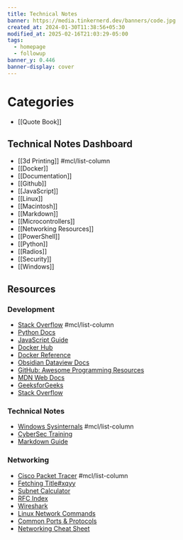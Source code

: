 ```yaml
---
title: Technical Notes
banner: https://media.tinkernerd.dev/banners/code.jpg
created_at: 2024-01-30T11:38:56+05:30
modified_at: 2025-02-16T21:03:29-05:00
tags:
  - homepage
  - followup
banner_y: 0.446
banner-display: cover
---
```

# Categories
- [[Quote Book]]
## Technical Notes Dashboard  
- [[3d Printing]]  #mcl/list-column
- [[Docker]]
- [[Documentation]]
- [[Github]]
- [[JavaScript]]
- [[Linux]]
- [[Macintosh]]
- [[Markdown]]
- [[Microcontrollers]]
- [[Networking Resources]]
- [[PowerShell]]
- [[Python]]
- [[Radios]]
- [[Security]]
- [[Windows]]

## Resources
### Development
- [Stack Overflow](https://stackoverflow.com/) #mcl/list-column
- [Python Docs](https://docs.python.org/3/)
- [JavaScript Guide](https://developer.mozilla.org/en-US/docs/Web/JavaScript)
- [Docker Hub](https://hub.docker.com/)
- [Docker Reference](https://docs.docker.com/reference/)
- [Obsidian Dataview Docs](https://blacksmithgu.github.io/obsidian-dataview/) 
- [GitHub: Awesome Programming Resources](https://github.com/sindresorhus/awesome)
- [MDN Web Docs](https://developer.mozilla.org/en-US/)
- [GeeksforGeeks](https://www.geeksforgeeks.org/)
- [Stack Overflow](https://stackoverflow.com/)
### Technical Notes
- [Windows Sysinternals](https://docs.microsoft.com/en-us/sysinternals/) #mcl/list-column
- [CyberSec Training](https://www.cybrary.it/)
- [Markdown Guide](https://www.markdownguide.org/)
### Networking
- [Cisco Packet Tracer](https://www.netacad.com/courses/packet-tracer) #mcl/list-column
- [Fetching Title#xqyy](https://www.netacad.com/courses/packet-tracer)
- [Subnet Calculator](https://www.subnet-calculator.com/)
- [RFC Index](https://www.ietf.org/rfc.html)
- [Wireshark](https://www.wireshark.org/) 
- [Linux Network Commands](https://www.tecmint.com/linux-network-commands/)
- [Common Ports & Protocols](https://www.iana.org/assignments/service-names-port-numbers/service-names-port-numbers.xhtml)
- [Networking Cheat Sheet](https://cheatography.com/it/networking/)
